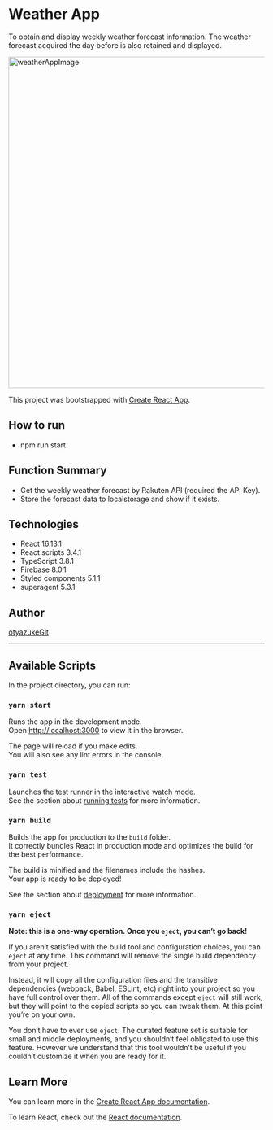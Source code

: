 # Weather App

To obtain and display weekly weather forecast information.
The weather forecast acquired the day before is also retained and displayed.

<img width="652" alt="weatherAppImage" src="https://user-images.githubusercontent.com/31443408/141422379-1714c6b3-f527-47b5-93e8-2456c4c64158.png">

This project was bootstrapped with [Create React App](https://github.com/facebook/create-react-app).

## How to run

* npm run start

## Function Summary

* Get the weekly weather forecast by Rakuten API (required the API Key).
* Store the forecast data to localstorage and show if it exists.

## Technologies

- React 16.13.1
- React scripts 3.4.1
- TypeScript 3.8.1
- Firebase 8.0.1
- Styled components 5.1.1
- superagent 5.3.1

## Author

[otyazukeGit](https://github.com/otyazukeGit)

---

## Available Scripts

In the project directory, you can run:

### `yarn start`

Runs the app in the development mode.<br />
Open [http://localhost:3000](http://localhost:3000) to view it in the browser.

The page will reload if you make edits.<br />
You will also see any lint errors in the console.

### `yarn test`

Launches the test runner in the interactive watch mode.<br />
See the section about [running tests](https://facebook.github.io/create-react-app/docs/running-tests) for more information.

### `yarn build`

Builds the app for production to the `build` folder.<br />
It correctly bundles React in production mode and optimizes the build for the best performance.

The build is minified and the filenames include the hashes.<br />
Your app is ready to be deployed!

See the section about [deployment](https://facebook.github.io/create-react-app/docs/deployment) for more information.

### `yarn eject`

**Note: this is a one-way operation. Once you `eject`, you can’t go back!**

If you aren’t satisfied with the build tool and configuration choices, you can `eject` at any time. This command will remove the single build dependency from your project.

Instead, it will copy all the configuration files and the transitive dependencies (webpack, Babel, ESLint, etc) right into your project so you have full control over them. All of the commands except `eject` will still work, but they will point to the copied scripts so you can tweak them. At this point you’re on your own.

You don’t have to ever use `eject`. The curated feature set is suitable for small and middle deployments, and you shouldn’t feel obligated to use this feature. However we understand that this tool wouldn’t be useful if you couldn’t customize it when you are ready for it.

## Learn More

You can learn more in the [Create React App documentation](https://facebook.github.io/create-react-app/docs/getting-started).

To learn React, check out the [React documentation](https://reactjs.org/).
